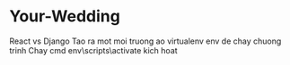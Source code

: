 # Your-Wedding
React vs Django
Tao ra mot moi truong ao virtualenv env de chay chuong trinh
Chay cmd env\scripts\activate kich hoat
